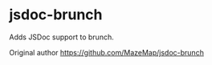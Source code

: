 jsdoc-brunch
============
Adds JSDoc support to brunch.

Original author https://github.com/MazeMap/jsdoc-brunch